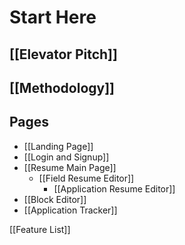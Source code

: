 # Start Here
## [[Elevator Pitch]]

## [[Methodology]]

## Pages
- [[Landing Page]]
- [[Login and Signup]]
- [[Resume Main Page]]
	- [[Field Resume Editor]]
		- [[Application Resume Editor]]
- [[Block Editor]]
- [[Application Tracker]]

[[Feature List]]
